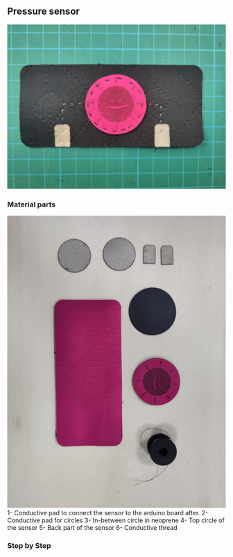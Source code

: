 ## Pressure sensor
![pressure](img_sources/pressure_sensor.jpg)

### Material parts
![pressure_tuto_1](img_sources/tuto-pressure-1.jpg)
1- Conductive pad to connect the sensor to the arduino board after.
2- Conductive pad for circles
3- In-between circle in neoprene
4- Top circle of the sensor
5- Back part of the sensor
6- Conductive thread

### Step by Step
